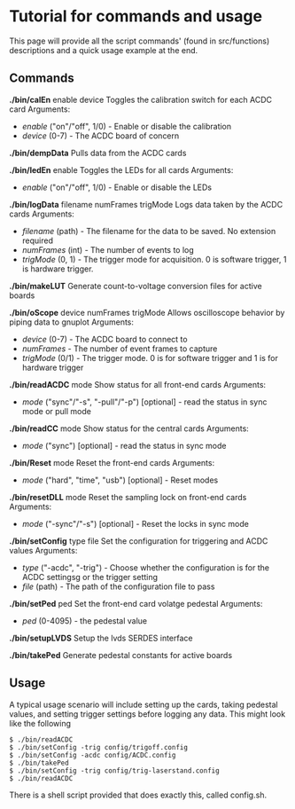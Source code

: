 # Tutorial for commands and usage

This page will provide all the script commands' (found in src/functions) descriptions and a quick usage example at the end.

## Commands

**./bin/calEn** enable device
Toggles the calibration switch for each ACDC card
Arguments:
* *enable* ("on"/"off", 1/0) - Enable or disable the calibration
* *device* (0-7) - The ACDC board of concern


**./bin/dempData**
Pulls data from the ACDC cards


**./bin/ledEn** enable
Toggles the LEDs for all cards
Arguments:
* *enable* ("on"/"off", 1/0) - Enable or disable the LEDs

**./bin/logData** filename numFrames trigMode
Logs data taken by the ACDC cards
Arguments:
* *filename* (path) - The filename for the data to be saved. No extension required
* *numFrames* (int) - The number of events to log
* *trigMode* (0, 1) - The trigger mode for acquisition. 0 is software trigger, 1 is hardware trigger.

**./bin/makeLUT**
Generate count-to-voltage conversion files for active boards


**./bin/oScope** device numFrames trigMode
Allows oscilloscope behavior by piping data to gnuplot
Arguments:
* *device* (0-7) - The ACDC board to connect to
* *numFrames* - The number of event frames to capture
* *trigMode* (0/1) - The trigger mode. 0 is for software trigger and 1 is for hardware trigger

**./bin/readACDC** mode
Show status for all front-end cards
Arguments:
* *mode* ("sync"/"-s", "-pull"/"-p") [optional] - read the status in sync mode or pull mode

**./bin/readCC** mode
Show status for the central cards
Arguments:
* *mode* ("sync") [optional] - read the status in sync mode

**./bin/Reset** mode
Reset the front-end cards
Arguments:
* *mode* ("hard", "time", "usb") [optional] - Reset modes

**./bin/resetDLL** mode
Reset the sampling lock on front-end cards
Arguments:
* *mode* ("-sync"/"-s") [optional] - Reset the locks in sync mode

**./bin/setConfig** type file
Set the configuration for triggering and ACDC values
Arguments:
* *type* ("-acdc", "-trig") - Choose whether the configuration is for the ACDC settingsg or the trigger setting
* *file* (path) - The path of the configuration file to pass

**./bin/setPed** ped
Set the front-end card volatge pedestal
Arguments:
* *ped* (0-4095) - the pedestal value

**./bin/setupLVDS**
Setup the lvds SERDES interface

**./bin/takePed**
Generate pedestal constants for active boards

## Usage

A typical usage scenario will include setting up the cards, taking pedestal values, and setting trigger settings before logging any data. This might look like the following

```shell
$ ./bin/readACDC
$ ./bin/setConfig -trig config/trigoff.config
$ ./bin/setConfig -acdc config/ACDC.config
$ ./bin/takePed
$ ./bin/setConfig -trig config/trig-laserstand.config
$ ./bin/readACDC
```
There is a shell script provided that does exactly this, called config.sh.
